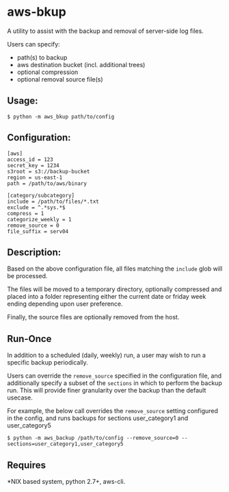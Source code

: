 # aws-bkup

A utility to assist with the backup and removal of server-side log files.

Users can specify:

 * path(s) to backup
 * aws destination bucket (incl. additional trees)
 * optional compression
 * optional removal source file(s)

## Usage:
```
$ python -m aws_bkup path/to/config

```

## Configuration:
```
[aws]
access_id = 123
secret_key = 1234
s3root = s3://backup-bucket
region = us-east-1
path = /path/to/aws/binary

[category/subcategory]
include = /path/to/files/*.txt
exclude = ^.*sys.*$
compress = 1
categorize_weekly = 1
remove_source = 0
file_suffix = serv04

```

## Description:

Based on the above configuration file, all files matching the `include` glob will be processed.

The files will be moved to a temporary directory, optionally compressed and placed into a folder representing either the current date or friday week ending depending upon user preference.

Finally, the source files are optionally removed from the host.

## Run-Once

In addition to a scheduled (daily, weekly) run, a user may wish to run a specific backup periodically.

Users can override the `remove_source` specified in the configuration file, and additionally specify a subset of the
`sections` in which to perform the backup run. This will provide finer granularity over the backup than the default
usecase.

For example, the below call overrides the `remove_source` setting configured in the config, and runs backups for sections user_category1 and user_category5

```
$ python -m aws_backup /path/to/config --remove_source=0 --sections=user_category1,user_category5
```

## Requires

*NIX based system, python 2.7+, aws-cli.
